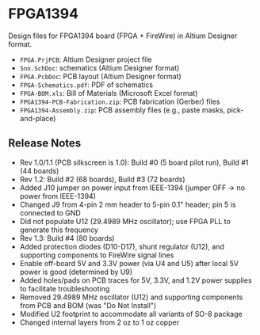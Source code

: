 # FPGA1394
Design files for FPGA1394 board (FPGA + FireWire) in Altium Designer format.

* `FPGA.PrjPCB`: Altium Designer project file
* `Snn.SchDoc`: schematics (Altium Designer format)
* `FPGA.PcbDoc`: PCB layout (Altium Designer format)
* `FPGA-Schematics.pdf`: PDF of schematics
* `FPGA-BOM.xls`: Bill of Materials (Microsoft Excel format)
* `FPGA1394-PCB-Fabrication.zip`: PCB fabrication (Gerber) files
* `FPGA1394-Assembly.zip`: PCB assembly files (e.g., paste masks, pick-and-place)
 
## Release Notes
 
* Rev 1.0/1.1 (PCB silkscreen is 1.0): Build #0 (5 board pilot run), Build #1 (44 boards)
* Rev 1.2: Build #2 (68 boards), Build #3 (72 boards)
 * Added J10 jumper on power input from IEEE-1394 (jumper OFF -> no power from IEEE-1394)
 * Changed J9 from 4-pin 2 mm header to 5-pin 0.1" header; pin 5 is connected to GND
 * Did not populate U12 (29.4989 MHz oscillator); use FPGA PLL to generate this frequency
* Rev 1.3: Build #4 (80 boards)
 * Added protection diodes (D10-D17), shunt regulator (U12), and supporting components to FireWire signal lines
 * Enable off-board 5V and 3.3V power (via U4 and U5) after local 5V power is good (determined by U9)
 * Added holes/pads on PCB traces for 5V, 3.3V, and 1.2V power supplies to facilitate troubleshooting
 * Removed 29.4989 MHz oscillator (U12) and supporting components from PCB and BOM (was "Do Not Install")
 * Modified U2 footprint to accommodate all variants of SO-8 package
 * Changed internal layers from 2 oz to 1 oz copper
